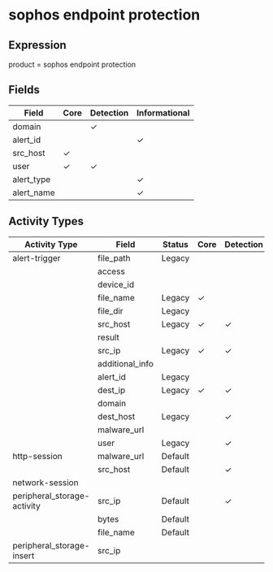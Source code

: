 sophos endpoint protection
==========================

Expression
----------

product = sophos endpoint protection

Fields
------

| Field      | Core     | Detection | Informational |
| ---------- | -------- | --------- | ------------- |
| domain     |          | &#10003;  |               |
| alert_id   |          |           | &#10003;      |
| src_host   | &#10003; |           |               |
| user       | &#10003; | &#10003;  |               |
| alert_type |          |           | &#10003;      |
| alert_name |          |           | &#10003;      |

Activity Types
--------------

| Activity Type               | Field           | Status  | Core     | Detection | Informational |
| --------------------------- | --------------- | ------- | -------- | --------- | ------------- |
| alert-trigger               | file_path       | Legacy  |          |           | &#10003;      |
|                             | access          |         |          |           |               |
|                             | device_id       |         |          |           |               |
|                             | file_name       | Legacy  | &#10003; |           |               |
|                             | file_dir        | Legacy  |          |           | &#10003;      |
|                             | src_host        | Legacy  | &#10003; | &#10003;  |               |
|                             | result          |         |          |           |               |
|                             | src_ip          | Legacy  | &#10003; | &#10003;  |               |
|                             | additional_info |         |          |           |               |
|                             | alert_id        | Legacy  |          |           | &#10003;      |
|                             | dest_ip         | Legacy  | &#10003; | &#10003;  |               |
|                             | domain          |         |          |           |               |
|                             | dest_host       | Legacy  |          | &#10003;  |               |
|                             | malware_url     |         |          |           |               |
|                             | user            | Legacy  |          | &#10003;  |               |
| http-session                | malware_url     | Default |          |           | &#10003;      |
|                             | src_host        | Default |          | &#10003;  |               |
| network-session             |                 |         |          |           |               |
| peripheral_storage-activity | src_ip          | Default |          | &#10003;  |               |
|                             | bytes           | Default |          |           | &#10003;      |
|                             | file_name       | Default |          |           | &#10003;      |
| peripheral_storage-insert   | src_ip          |         |          |           |               |

